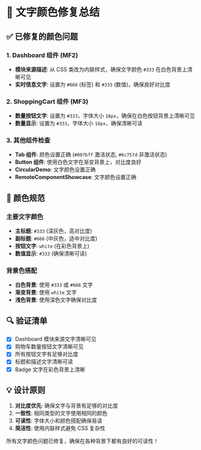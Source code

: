 # 🎨 文字颜色修复总结

## ✅ 已修复的颜色问题

### 1. Dashboard 组件 (MF2)

- **模块来源描述**: 从 CSS 类改为内联样式，确保文字颜色 `#333` 在白色背景上清晰可见
- **实时信息文字**: 设置为 `#666` (标签) 和 `#333` (数值)，确保良好对比度

### 2. ShoppingCart 组件 (MF3)

- **数量按钮文字**: 设置为 `#333`，字体大小 `16px`，确保在白色按钮背景上清晰可见
- **数量显示**: 设置为 `#333`，字体大小 `16px`，确保清晰可读

### 3. 其他组件检查

- **Tab 组件**: 颜色设置正确 (`#007bff` 激活状态, `#6c757d` 非激活状态)
- **Button 组件**: 使用白色文字在渐变背景上，对比度良好
- **CircularDemo**: 文字颜色设置正确
- **RemoteComponentShowcase**: 文字颜色设置正确

## 🎯 颜色规范

### 主要文字颜色

- **主标题**: `#333` (深灰色，高对比度)
- **副标题**: `#666` (中灰色，适中对比度)
- **按钮文字**: `white` (在彩色背景上)
- **数值显示**: `#333` (确保清晰可读)

### 背景色搭配

- **白色背景**: 使用 `#333` 或 `#666` 文字
- **渐变背景**: 使用 `white` 文字
- **浅色背景**: 使用深色文字确保对比度

## 🔍 验证清单

- [x] Dashboard 模块来源文字清晰可见
- [x] 购物车数量按钮文字清晰可见
- [x] 所有按钮文字有足够对比度
- [x] 标题和描述文字清晰可读
- [x] Badge 文字在彩色背景上清晰

## 💡 设计原则

1. **对比度优先**: 确保文字与背景有足够的对比度
2. **一致性**: 相同类型的文字使用相同的颜色
3. **可读性**: 字体大小和颜色搭配确保易读
4. **简洁性**: 使用内联样式避免 CSS 复杂性

所有文字颜色问题已修复，确保在各种背景下都有良好的可读性！
